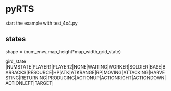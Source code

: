 # pyRTS
start the example with test_4x4.py
## states
shape = (num_envs,map_height*map_width,grid_state)

gird_state
  |NUMSTATE|PLAYER1|PLAYER2|NONE|WAITING|WORKER|SOLDIER|BASE|BARRACKS|RESOURCE|HP|ATK|ATKRANGE|RP|MOVING|ATTACKING|HARVESTING|RETURNING|PRODUCING|ACTIONUP|ACTIONRIGHT|ACTIONDOWN|ACTIONLEFT|TARGET|
